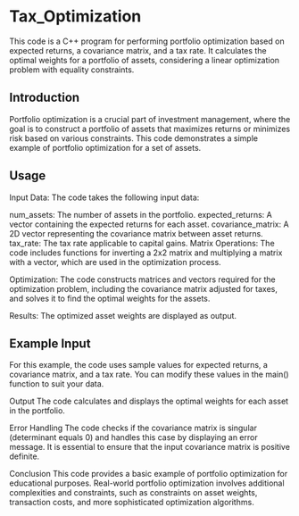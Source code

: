 # Tax_Optimization
This code is a C++ program for performing portfolio optimization based on expected returns, a covariance matrix, and a tax rate. It calculates the optimal weights for a portfolio of assets, considering a linear optimization problem with equality constraints.

## Introduction
Portfolio optimization is a crucial part of investment management, where the goal is to construct a portfolio of assets that maximizes returns or minimizes risk based on various constraints. This code demonstrates a simple example of portfolio optimization for a set of assets.

## Usage
Input Data: The code takes the following input data:

num_assets: The number of assets in the portfolio.
expected_returns: A vector containing the expected returns for each asset.
covariance_matrix: A 2D vector representing the covariance matrix between asset returns.
tax_rate: The tax rate applicable to capital gains.
Matrix Operations: The code includes functions for inverting a 2x2 matrix and multiplying a matrix with a vector, which are used in the optimization process.

Optimization: The code constructs matrices and vectors required for the optimization problem, including the covariance matrix adjusted for taxes, and solves it to find the optimal weights for the assets.

Results: The optimized asset weights are displayed as output.

## Example Input
For this example, the code uses sample values for expected returns, a covariance matrix, and a tax rate. You can modify these values in the main() function to suit your data.

Output
The code calculates and displays the optimal weights for each asset in the portfolio.

Error Handling
The code checks if the covariance matrix is singular (determinant equals 0) and handles this case by displaying an error message. It is essential to ensure that the input covariance matrix is positive definite.

Conclusion
This code provides a basic example of portfolio optimization for educational purposes. Real-world portfolio optimization involves additional complexities and constraints, such as constraints on asset weights, transaction costs, and more sophisticated optimization algorithms.
